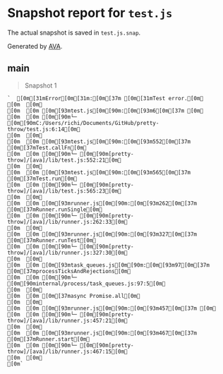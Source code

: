 # Snapshot report for `test.js`

The actual snapshot is saved in `test.js.snap`.

Generated by [AVA](https://avajs.dev).

## main

> Snapshot 1

    `  [0m[31mError[0m[31m:[0m[37m [0m[31mTest error.[0m␊
    [0m  [0m␊
    [0m  [0m [0m[93mtest.js[0m[90m:[0m[93m6[0m[37m [0m␊
    [0m  [0m [0m[90m└─ [0m[90mC:/Users/richi/Documents/GitHub/pretty-throw/test.js:6:14[0m␊
    [0m  [0m␊
    [0m  [0m [0m[93mtest.js[0m[90m:[0m[93m552[0m[37m [0m[37mTest.callFn[0m␊
    [0m  [0m [0m[90m└─ [0m[90m[pretty-throw]/[ava]/lib/test.js:552:21[0m␊
    [0m  [0m␊
    [0m  [0m [0m[93mtest.js[0m[90m:[0m[93m565[0m[37m [0m[37mTest.run[0m␊
    [0m  [0m [0m[90m└─ [0m[90m[pretty-throw]/[ava]/lib/test.js:565:23[0m␊
    [0m  [0m␊
    [0m  [0m [0m[93mrunner.js[0m[90m:[0m[93m262[0m[37m [0m[37mRunner.runSingle[0m␊
    [0m  [0m [0m[90m└─ [0m[90m[pretty-throw]/[ava]/lib/runner.js:262:33[0m␊
    [0m  [0m␊
    [0m  [0m [0m[93mrunner.js[0m[90m:[0m[93m327[0m[37m [0m[37mRunner.runTest[0m␊
    [0m  [0m [0m[90m└─ [0m[90m[pretty-throw]/[ava]/lib/runner.js:327:30[0m␊
    [0m  [0m␊
    [0m  [0m [0m[93mtask_queues.js[0m[90m:[0m[93m97[0m[37m [0m[37mprocessTicksAndRejections[0m␊
    [0m  [0m [0m[90m└─ [0m[90minternal/process/task_queues.js:97:5[0m␊
    [0m  [0m␊
    [0m  [0m [0m[37masync Promise.all[0m␊
    [0m  [0m␊
    [0m  [0m [0m[93mrunner.js[0m[90m:[0m[93m457[0m[37m [0m␊
    [0m  [0m [0m[90m└─ [0m[90m[pretty-throw]/[ava]/lib/runner.js:457:21[0m␊
    [0m  [0m␊
    [0m  [0m [0m[93mrunner.js[0m[90m:[0m[93m467[0m[37m [0m[37mRunner.start[0m␊
    [0m  [0m [0m[90m└─ [0m[90m[pretty-throw]/[ava]/lib/runner.js:467:15[0m␊
    [0m  [0m␊
    [0m`
